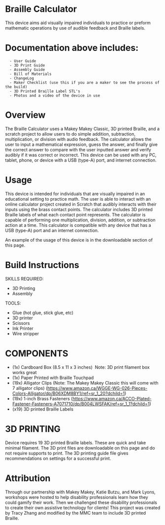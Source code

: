 # Braille Calculator
This device aims aid visually impaired individuals to practice or preform mathematic operations by use of audible feedback and Braille labels.

# Documentation above includes: 
      - User Guide
      - 3D Print Guide
      - Assembly Guide
      - Bill of Materials
      - ChangeLog
      - Maker Checklist (use this if you are a maker to see the process of the build)
      - 3D Printed Braille Label STL's
      - Photos and a video of the device in use 
      


# Overview

The Braille Calculator uses a Makey Makey Classic, 3D printed Braille, and a scratch project to allow users to do simple addition, subtraction, multiplication, or division with audio feedback. The calculator allows the user to input a mathematical expression, guess the answer, and finally give the correct answer to compare with the user inputted answer and verify audibly if it was correct or incorrect. This device can be used with any PC, tablet, phone, or device with a USB (type-A) port, and internet connection.

# Usage

This device is intended for individuals that are visually impaired in an educational setting to practice math. The user is able to interact with an online calculator project created in Scratch that audibly interacts with their inputs using the brass contact points. The calculator includes 3D printed Braille labels of what each contact point represents. The calculator is capable of performing one multiplication, division, addition, or subtraction action at a time. This calculator is compatible with any device that has a USB (type-A) port and an internet connection.

An example of the usage of this device is in the downloadable section of this page.

# Build Instructions

SKILLS REQUIRED:

- 3D Printing
- Assembly

TOOLS:

- Glue (hot glue, stick glue, etc)
- 3D printer
- Scissors
- Ink Printer
- Wire stripper

# COMPONENTS

- (1x) Cardboard Box (8.5 x 11 x 3 inches)  Note: 3D print filament box works great
- (1x) Paper Printed with Braille Touchpad
- (19x) Alligator Clips (Note: The Makey Makey Classic this will come with 7 alligator clips) (https://www.amazon.ca/WGGE-WG-026-Pieces-Colors-Alligator/dp/B06XDM8BY1/ref=sr_1_20?dchild=1)
- (19x) 1-inch Brass Fasteners (https://www.amazon.ca/ACCO-Plated-Fastener-Fasteners-A7071710/dp/B004LWSFAK/ref=sr_1_1?dchild=1)
- (x19) 3D printed Braille Labels

# 3D PRINTING

Device requires 19 3D printed Braille labels. These are quick and take minimal filament. The 3D print files are downloadable on this page and do not require supports to print. The 3D printing guide file gives recommendations on settings for a successful print.

# Attribution

Through our partnership with Makey Makey, Katie Butzu, and Mark Lyons, workshops were hosted to help disability professionals learn how they could gamify their work. Then we challenged these disability professionals to create their own assistive technology for clients! This project was created by Tracy Zhang and modified by the MMC team to include 3D printed Braille.

<!-- ABOUT MMC START -->

<!-- ABOUT MMC END -->
